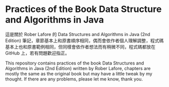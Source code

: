 # Practices of the Book Data Structure and Algorithms in Java
這是關於 Rober Lafore 的 Data Structures and Algorithms in Java (2nd Edition) 筆記，章節基本上和原書順序相同，偶而會依作者個人理解調整，程式碼基本上也和原書範例相同，但同樣會依作者想法而有稍微不同，程式碼都放在 GitHub 上，若有問題歡迎指正。

This repository contains practices of the book Data Structures and Algorithms in Java (2nd Edition) written by Rober Lafore, chapters are mostly the same as the original book but may have a little tweak by my thought. If there are any problems, please let me know, thank you.
